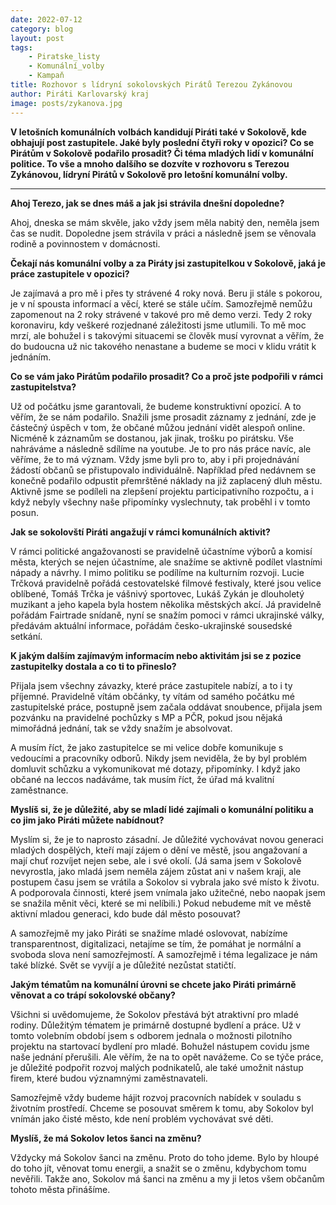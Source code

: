 ```yaml
---
date: 2022-07-12
category: blog
layout: post
tags:
    - Piratske_listy
    - Komunální_volby
    - Kampaň
title: Rozhovor s lídryní sokolovských Pirátů Terezou Zykánovou
author: Piráti Karlovarský kraj
image: posts/zykanova.jpg
---
```


**V letošních komunálních volbách kandidují Piráti také v Sokolově, kde obhajují post zastupitele. Jaké byly poslední čtyři roky v opozici? Co se Pirátům v Sokolově podařilo prosadit? Či téma mladých lidí v komunální politice. To vše a mnoho dalšího se dozvíte v rozhovoru s Terezou Zykánovou, lídryní Pirátů v Sokolově pro letošní komunální volby.**

---
**Ahoj Terezo, jak se dnes máš a jak jsi strávila dnešní dopoledne?**

Ahoj, dneska se mám skvěle, jako vždy jsem měla nabitý den, neměla jsem čas se nudit. Dopoledne jsem strávila v práci a následně jsem se věnovala rodině a povinnostem v domácnosti.


**Čekají nás komunální volby a za Piráty jsi zastupitelkou v Sokolově, jaká je práce zastupitele v opozici?**

Je zajímavá a pro mě i přes ty strávené 4 roky nová. Beru ji stále s pokorou, je v ní spousta informací a věcí, které se stále učím. Samozřejmě nemůžu zapomenout na 2 roky strávené v takové pro mě demo verzi. Tedy 2 roky koronaviru, kdy veškeré rozjednané záležitosti jsme utlumili. To mě moc mrzí, ale bohužel i s takovými situacemi se člověk musí vyrovnat a věřím, že do budoucna už nic takového nenastane a budeme se moci v klidu vrátit k jednáním.

**Co se vám jako Pirátům podařilo prosadit? Co a proč jste podpořili v rámci zastupitelstva?**

Už od počátku jsme garantovali, že budeme konstruktivní opozicí. A to věřím, že se nám podařilo. Snažili jsme prosadit záznamy z jednání, zde je částečný úspěch v tom, že občané můžou jednání vidět alespoň online. Nicméně k záznamům se dostanou, jak jinak, trošku po pirátsku. Vše nahráváme a následně sdílíme na youtube. Je to pro nás práce navíc, ale věříme, že to má význam. Vždy jsme byli pro to, aby i při projednávání žádostí občanů se přistupovalo individuálně. Například před nedávnem se konečně podařilo odpustit přemrštěné náklady na již zaplacený dluh městu. Aktivně jsme se podíleli na zlepšení projektu participativního rozpočtu, a i když nebyly všechny naše připomínky vyslechnuty, tak proběhl i v tomto posun.

**Jak se sokolovští Piráti angažují v rámci komunálních aktivit?**

V rámci politické angažovanosti se pravidelně účastníme výborů a komisí města, kterých se nejen účastníme, ale snažíme se aktivně podílet vlastními nápady a návrhy. I mimo politiku se podílíme na kulturním rozvoji. Lucie Trčková pravidelně pořádá cestovatelské filmové festivaly, které jsou velice oblíbené, Tomáš Trčka je vášnivý sportovec, Lukáš Zykán je dlouholetý muzikant a jeho kapela byla hostem několika městských akcí. Já pravidelně pořádám Fairtrade snídaně, nyní se snažím pomoci v rámci ukrajinské války, předávám aktuální informace, pořádám česko-ukrajinské sousedské setkání.

  
  

**K jakým dalším zajímavým informacím nebo aktivitám jsi se z pozice zastupitelky dostala a co ti to přineslo?**

Přijala jsem všechny závazky, které práce zastupitele nabízí, a to i ty příjemné. Pravidelně vítám občánky, ty vítám od samého počátku mé zastupitelské práce, postupně jsem začala oddávat snoubence, přijala jsem pozvánku na pravidelné pochůzky s MP a PČR, pokud jsou nějaká mimořádná jednání, tak se vždy snažím je absolvovat.

A musím říct, že jako zastupitelce se mi velice dobře komunikuje s vedoucími a pracovníky odborů. Nikdy jsem neviděla, že by byl problém domluvit schůzku a vykomunikovat mé dotazy, připomínky. I když jako občané na leccos nadáváme, tak musím říct, že úřad má kvalitní zaměstnance.

  

**Myslíš si, že je důležité, aby se mladí lidé zajímali o komunální politiku a co jim jako Piráti můžete nabídnout?**

  

Myslím si, že je to naprosto zásadní. Je důležité vychovávat novou generaci mladých dospělých, kteří mají zájem o dění ve městě, jsou angažovaní a mají chuť rozvíjet nejen sebe, ale i své okolí. (Já sama jsem v Sokolově nevyrostla, jako mladá jsem neměla zájem zůstat ani v našem kraji, ale postupem času jsem se vrátila a Sokolov si vybrala jako své místo k životu. A podporovala činnosti, které jsem vnímala jako užitečné, nebo naopak jsem se snažila měnit věci, které se mi nelíbili.) Pokud nebudeme mít ve městě aktivní mladou generaci, kdo bude dál město posouvat?

A samozřejmě my jako Piráti se snažíme mladé oslovovat, nabízíme transparentnost, digitalizaci, netajíme se tím, že pomáhat je normální a svoboda slova není samozřejmostí. A samozřejmě i téma legalizace je nám také blízké. Svět se vyvíjí a je důležité nezůstat statičtí.

  

**Jakým tématům na komunální úrovni se chcete jako Piráti primárně věnovat a co trápí sokolovské občany?**

  

Všichni si uvědomujeme, že Sokolov přestává být atraktivní pro mladé rodiny. Důležitým tématem je primárně dostupné bydlení a práce. Už v tomto volebním období jsem s odborem jednala o možnosti pilotního projektu na startovací bydlení pro mladé. Bohužel nástupem covidu jsme naše jednání přerušili. Ale věřím, že na to opět navážeme. Co se týče práce, je důležité podpořit rozvoj malých podnikatelů, ale také umožnit nástup firem, které budou významnými zaměstnavateli.

Samozřejmě vždy budeme hájit rozvoj pracovních nabídek v souladu s životním prostředí. Chceme se posouvat směrem k tomu, aby Sokolov byl vnímán jako čisté město, kde není problém vychovávat své děti.

  

**Myslíš, že má Sokolov letos šanci na změnu?**

Vždycky má Sokolov šanci na změnu. Proto do toho jdeme. Bylo by hloupé do toho jít, věnovat tomu energii, a snažit se o změnu, kdybychom tomu nevěřili. Takže ano, Sokolov má šanci na změnu a my ji letos všem občanům tohoto města přinášíme.
